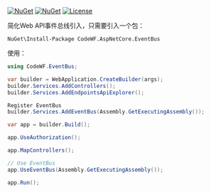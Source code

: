 [![NuGet](https://img.shields.io/nuget/v/CodeWF.AspNetCore.EventBus.svg)](https://www.nuget.org/packages/CodeWF.AspNetCore.EventBus/)
[![NuGet](https://img.shields.io/nuget/dt/CodeWF.AspNetCore.EventBus.svg)](https://www.nuget.org/packages/CodeWF.AspNetCore.EventBus/)
[![License](https://img.shields.io/github/license/dotnet9/CodeWF.EventBus)](LICENSE)

简化Web API事件总线引入，只需要引入一个包：

```shell
NuGet\Install-Package CodeWF.AspNetCore.EventBus
```

使用：

```csharp
using CodeWF.EventBus;

var builder = WebApplication.CreateBuilder(args);
builder.Services.AddControllers();
builder.Services.AddEndpointsApiExplorer();

Register EventBus
builder.Services.AddEventBus(Assembly.GetExecutingAssembly());

var app = builder.Build();

app.UseAuthorization();

app.MapControllers();

// Use EventBus
app.UseEventBus(Assembly.GetExecutingAssembly());

app.Run();
```